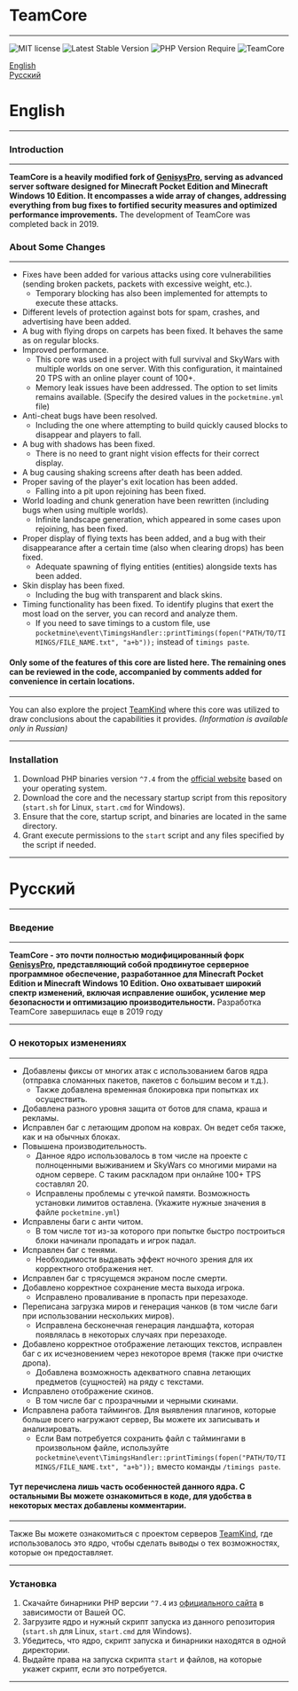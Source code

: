 # TeamCore

___
![MIT license](https://img.shields.io/badge/license-MIT-brightgreen)
![Latest Stable Version](https://img.shields.io/badge/stable-v1.1-%2328a3df)
![PHP Version Require](https://img.shields.io/badge/php-%5E7.4-%23787CB5)
![TeamCore](/logo.png)

[English](#english)  
[Русский](#русский)

# English

___

### Introduction

___
__TeamCore is a heavily modified fork of [GenisysPro](https://github.com/GenisysPro/GenisysPro), serving as advanced
server software designed for Minecraft Pocket Edition and Minecraft Windows 10 Edition. It encompasses a wide array of
changes, addressing everything from bug fixes to fortified security measures and optimized performance improvements.__
The development of TeamCore was completed back in 2019.

### About Some Changes

___

- Fixes have been added for various attacks using core vulnerabilities (sending broken packets, packets with excessive
  weight, etc.).
    - Temporary blocking has also been implemented for attempts to execute these attacks.
- Different levels of protection against bots for spam, crashes, and advertising have been added.
- A bug with flying drops on carpets has been fixed. It behaves the same as on regular blocks.
- Improved performance.
    - This core was used in a project with full survival and SkyWars with multiple worlds on one server. With this
      configuration, it maintained 20 TPS with an online player count of 100+.
    - Memory leak issues have been addressed. The option to set limits remains available. (Specify the desired values in
      the `pocketmine.yml` file)
- Anti-cheat bugs have been resolved.
    - Including the one where attempting to build quickly caused blocks to disappear and players to fall.
- A bug with shadows has been fixed.
    - There is no need to grant night vision effects for their correct display.
- A bug causing shaking screens after death has been added.
- Proper saving of the player's exit location has been added.
    - Falling into a pit upon rejoining has been fixed.
- World loading and chunk generation have been rewritten (including bugs when using multiple worlds).
    - Infinite landscape generation, which appeared in some cases upon rejoining, has been fixed.
- Proper display of flying texts has been added, and a bug with their disappearance after a certain time (also when
  clearing drops) has been fixed.
    - Adequate spawning of flying entities (entities) alongside texts has been added.
- Skin display has been fixed.
    - Including the bug with transparent and black skins.
- Timing functionality has been fixed. To identify plugins that exert the most load on the server, you can record and
  analyze them.
   - If you need to save timings to a custom file, use `pocketmine\event\TimingsHandler::printTimings(fopen("PATH/TO/TIMINGS/FILE_NAME.txt", "a+b"));` instead of `timings paste`.

#### Only some of the features of this core are listed here. The remaining ones can be reviewed in the code, accompanied by comments added for convenience in certain locations.

___

You can also explore the project [TeamKind](https://tigdav.ru/project/?name=TeamKind) where this core was utilized to
draw conclusions about the capabilities it provides. _(Information is available only in Russian)_
___
### Installation
1. Download PHP binaries version `^7.4` from the [official website](https://www.php.net/releases/) based on your operating system.
2. Download the core and the necessary startup script from this repository (`start.sh` for Linux, `start.cmd` for Windows).
3. Ensure that the core, startup script, and binaries are located in the same directory.
4. Grant execute permissions to the `start` script and any files specified by the script if needed.
___

# Русский
___

### Введение

___
__TeamCore - это почти полностью модифицированный форк [GenisysPro](https://github.com/GenisysPro/GenisysPro),
представляющий собой продвинутое серверное программное обеспечение, разработанное для Minecraft Pocket Edition и
Minecraft Windows 10 Edition. Оно охватывает широкий спектр изменений, включая исправление ошибок, усиление мер
безопасности и оптимизацию производительности.__
Разработка TeamCore завершилась еще в 2019 году
___

### О некоторых изменениях

___
- Добавлены фиксы от многих атак с использованием багов ядра (отправка сломанных пакетов, пакетов с большим весом и
  т.д.).
    - Также добавлена временная блокировка при попытках их осуществить.
- Добавлена разного уровня защита от ботов для спама, краша и рекламы.
- Исправлен баг с летающим дропом на коврах. Он ведет себя также, как и на обычных блоках.
- Повышена производительность.
    - Данное ядро использовалось в том числе на проекте с полноценными выживанием и SkyWars со многими мирами на одном
      сервере. С таким раскладом при онлайне 100+ TPS составлял 20.
    - Исправлены проблемы с утечкой памяти. Возможность установки лимитов оставлена. (Укажите нужные значения в
      файле `pocketmine.yml`)
- Исправлены баги с анти читом.
    - В том числе тот из-за которого при попытке быстро построиться блоки начинали пропадать и игрок падал.
- Исправлен баг с тенями.
    - Необходимости выдавать эффект ночного зрения для их корректного отображения нет.
- Исправлен баг с трясущемся экраном после смерти.
- Добавлено корректное сохранение места выхода игрока.
    - Исправлено проваливание в пропасть при перезаходе.
- Переписана загрузка миров и генерация чанков (в том числе баги при использовании нескольких миров).
    - Исправлена бесконечная генерация ландшафта, которая появлялась в некоторых случаях при перезаходе.
- Добавлено корректное отображение летающих текстов, исправлен баг с их исчезновением через некоторое время (также при
  очистке дропа).
    - Добавлена возможность адекватного спавна летающих предметов (сущностей) на ряду с текстами.
- Исправлено отображение скинов.
    - В том числе баг с прозрачными и черными скинами.
- Исправлена работа таймингов. Для выявления плагинов, которые больше всего нагружают сервер, Вы можете их записывать и
  анализировать.
    - Если Вам потребуется сохранить файл с таймингами в произвольном файле, используйте `pocketmine\event\TimingsHandler::printTimings(fopen("PATH/TO/TIMINGS/FILE_NAME.txt", "a+b"));` вместо команды `/timings paste`.

#### Тут перечислена лишь часть особенностей данного ядра. С остальными Вы можете ознакомиться в коде, для удобства в некоторых местах добавлены комментарии.
___

Также Вы можете ознакомиться с проектом серверов [TeamKind](https://tigdav.ru/project/?name=TeamKind), где
использовалось это ядро, чтобы сделать выводы о тех возможностях, которые он предоставляет.

___
### Установка
1. Скачайте бинарники PHP версии `^7.4` из [официального сайта](https://www.php.net/releases/) в зависимости от Вашей ОС.
2. Загрузите ядро и нужный скрипт запуска из данного репозитория (`start.sh` для Linux, `start.cmd` для Windows).
3. Убедитесь, что ядро, скрипт запуска и бинарники находятся в одной директории.
4. Выдайте права на запуска скрипта `start` и файлов, на которые укажет скрипт, если это потребуется.
___